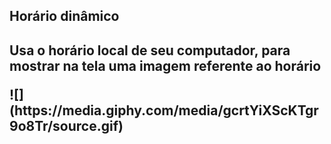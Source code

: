 <h2>Horário dinâmico<h2>
<p>Usa o horário local de seu computador, para mostrar na tela uma imagem referente ao horário<p>
![](https://media.giphy.com/media/gcrtYiXScKTgr9o8Tr/source.gif)

